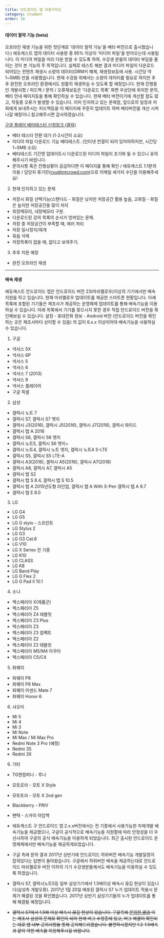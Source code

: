 ```yaml
---
title: 안드로이드 앱 이용가이드
category: student
order: 10
---
```

#### 데이터 절약 기능 (beta)
 오프라인 재생 기능을 위한 첫단계로 '데이터 절약 기능'을 베타 버전으로 출시했습니다:) 에듀캐스트 앱의 데이터 사용량 중 95% 이상이 '미디어 파일'을 받아오는데 사용됩니다. 이 미디어 파일을 미리 다운 받을 수 있도록 하여, 수강생 분들의 데이터 부담을 줄이는 것이 본 기능의 주 목적입니다. 실제로 테스트 해본 결과 미디어 파일이 다운로드 되어있는 컨텐츠 재생시 소량의 데이터(DRM키 해제, 재생정보등에 사용. 시간당 약 1~5MB) 만을 사용했습니다. 현재 수강을 위해서는 소량의 데이터를 필요로 하지만 추후 완전한 오프라인 환경에서도 원활히 재생하실 수 있도록 할 예정입니다. 현재 진행중인 개발사항 / 피드백 / 문의 / 오류제보등은 '다운로드 목록' 화면 우상단에 위치한 문의, 베타 안내 페이지등을 통해 확인하실 수 있습니다. 현재 베타 버전이기에 개선할 점도 많고, 작동중 오류가 발생할 수 있습니다. 이미 인지하고 있는 문제점, 앞으로의 일정과 저희에게 보내주시는 피드백등을 이 페이지에 꾸준히 업데이트 하며 베타버전을 개선 시켜 나갈 예정이니 참고해주시면 감사하겠습니다.

[구글 플레이 베타테스터 신청링크 (클릭)](https://play.google.com/apps/testing/com.tntcrowd.educast)
- 베타 테스터 전환 대기 (1-2시간이 소요)
- 미디어 파일 다운로드 기능 베타테스트. (인터넷 연결이 되어 있어야하지만, 시간당 1~5MB 소모)
- 베타테스트 기간엔 업데이트시 다운로드된 미디어 파일이 초기화 될 수 있으니 유의해주시기 바랍니다.
- 문의사항 혹은 진행상황이 궁금하다면 이 페이지를 통해 확인 / 에듀캐스트 1:1문의 이용 / 담당자 류기민(ryu@tntcrowd.com)으로 이메일 세가지 수단을 이용해주세요!

2. 현재 인지하고 있는 문제
  - 저장시 화질 선택기능(스탠다드 - 화질은 낮지만 저장공간 활용 높음, 고화질 - 화질은 높지만 저장공간을 많이 차지
  - 외장메모리, 내장메모리 구분.
  - 다운로드된 강의 목록의 순서가 엉켜있는 문제.
  - 저장 중 저장공간이 부족할 때, 에러 처리
  - 저장 일시정지/재개
  - 묶음 삭제
  - 저장목록이 없을 때, 없다고 보여주기.
  
3. 추후 지원 예정
  - 완전 오프라인 재생

---

#### 배속 재생
에듀캐스트 안드로이드 앱은 안드로이드 버전 23(마쉬멜로우)이상의 기기에서만 배속지원을 하고 있습니다. 현재 마쉬멜로우 업데이트를 제공한 스마트폰 현황입니다. 아래 목록에 포함된 기기들은 제조사가 제공하는 운영체제 업데이트를 통해 배속기능을 이용하실 수 있습니다. 아래 목록에서 기기를 찾으시지 못한 경우 직접 안드로이드 버전을 확인해보실 수 있습니다. 설정 - 휴대전화 정보 - Android 버전 (안드로이드 버전을 확인하는 곳은 제조사마다 상이할 수 있음) 의 값이 6.x.x 이상이어야 배속기능을 사용하실 수 있습니다.

1. 구글
  - 넥서스 5X
  - 넥서스 6P
  - 넥서스 5
  - 넥서스 6
  - 넥서스 7 (2013)
  - 넥서스 9
  - 넥서스 플레이어
  - 구글 픽셀


2. 삼성
  - 갤럭시 노트 7
  - 갤럭시 S7, 갤럭시 S7 엣지
  - 갤럭시 J3(2016), 갤럭시 J5(2016), 갤럭시 J7(2016), 갤럭시 와이드
  - 갤럭시 탭 A 2016
  - 갤럭시 S6, 갤럭시 S6 엣지
  - 갤럭시 노트5, 갤럭시 S6 엣지+
  - 갤럭시 노트4, 갤럭시 노트 엣지, 갤럭시 노트4 S-LTE
  - 갤럭시 S5, 갤럭시 S5 LTE-A
  - 갤럭시 A3(2016), 갤럭시 A5(2016), 갤럭시 A7(2016)
  - 갤럭시 A8, 갤럭시 A7, 갤럭시 A5
  - 갤럭시 탭 S2
  - 갤럭시 탭 S 8.4, 갤럭시 탭 S 10.5
  - 갤럭시 탭 A 2015년도형 라인업, 갤럭시 탭 A With S-Pen 갤럭시 탭 A 9.7
  - 갤럭시 탭 E 8.0


3. LG
  - LG G4
  - LG G5
  - LG G stylo - 스프린트
  - LG Stylus 2
  - LG G3
  - LG G3 Cat.6
  - LG V10
  - LG X Series 전 기종
  - LG K10
  - LG CLASS
  - LG K8
  - LG Band Play
  - LG G Flex 2
  - LG G Pad II 10.1


4. 소니
  - 엑스페리아 X(제품군)
  - 엑스페리아 Z5
  - 엑스페리아 Z4 태블릿
  - 엑스페리아 Z3 Plus
  - 엑스페리아 Z3
  - 엑스페리아 Z3 컴팩트
  - 엑스페리아 Z2
  - 엑스페리아 Z2 태블릿
  - 엑스페리아 M5/M4 아쿠아
  - 엑스페리아 C5/C4


5. 화웨이
  - 화웨이 P8
  - 화웨이 P8 Max
  - 화웨이 어센드 Mate 7
  - 화웨이 Honor 6


6. 샤오미
  - Mi 5
  - Mi 4
  - Mi 3
  - Mi Note
  - Mi Max / Mi Max Pro
  - Redmi Note 3 Pro (예정)
  - Redmi 3S
  - Redmi 3X


6. 기타
  - TG앤컴퍼니 - 루나
  - 모토로라 - 모토 X Style
  - 모토토라 - 모토 X 2nd gen
  - Blackberry - PRIV
  - 팬텍 - 스카이 아임백


- 에듀캐스트 구 안드로이드 앱 2.x.x버전에서는 전 기종에서 사용가능한 자체개발 배속기능을 제공했으나, 구글이 공식적으로 배속기능을 지원함에 따라 안정성을 더 우선시하여 구글의 공식 배속기능을 이용하게 되었습니다. 최근 출시된 안드로이드 운영체제에서만 배속기능을 제공하게되었습니다.
- 구글 측에 문의 결과 2017년 상반기에 안드로이드 하위버전 배속기능 개발일정이 잡혀있다는 답변이 돌아왔습니다. 구글에서 하위버전 배속을 제공하는대로 안드로이드 마쉬멜로우 버전 이하의 기기 수강생분들께서도 배속기능을 이용하실 수 있도록 하겠습니다.
- 갤럭시 S7, 갤럭시노트5등 일부 삼성기기에서 1.5배이상 배속시 끊김 현상이 있습니다(삼성측 개발오류). 2017년 1월 20일 배포된 갤럭시 S7 누가 업데이트 적용시 문제가 해결된 것을 확인했습니다. 2017년 상반기 삼성기기들의 누가 업데이트를 통해 해결될 예정입니다.
- ~~갤럭시 S7에서 1.5배 이상 배속시 끊김 현상이 있습니다. 구글측에 [문의한 결과](https://github.com/google/ExoPlayer/issues/1764) 이는 제조사 삼성의 문제로 확인이 되어 현재 버그 수정중에 있고, 버그 해결이 확인되는 대로 앱 내부 공지사항을 통해 공지해드리겠습니다. 불편하시겠지만 1.2-1.5배속과 같이 약한 배속을 이용해주시길 바랍니다.~~
